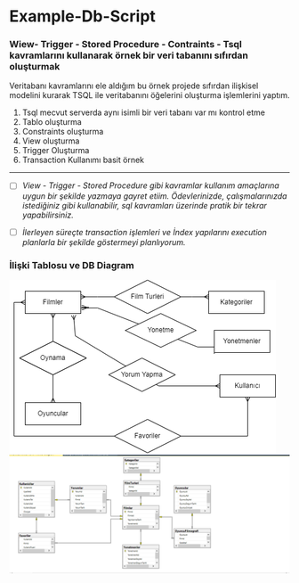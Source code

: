 # Example-Db-Script #

### Wiew- Trigger - Stored Procedure - Contraints - Tsql kavramlarını kullanarak örnek bir veri tabanını sıfırdan oluşturmak ###

Veritabanı kavramlarını ele aldığım bu örnek projede sıfırdan ilişkisel modelini kurarak TSQL ile veritabanını öğelerini oluşturma işlemlerini yaptım. 
1. Tsql  mecvut serverda aynı isimli bir veri tabanı var mı kontrol etme
2. Tablo oluşturma
3. Constraints oluşturma
4. View oluşturma
5. Trigger Oluşturma
6. Transaction Kullanımı basit örnek 

---
- [ ] *View - Trigger - Stored Procedure gibi kavramlar kullanım amaçlarına uygun bir şekilde yazmaya gayret etiim. Ödevlerinizde, çalışmalarınızda istediğiniz gibi kullanabilir, sql kavramları üzerinde pratik bir tekrar yapabilirsiniz.*

- [ ] *İlerleyen süreçte transaction işlemleri ve İndex yapılarını execution planlarla bir şekilde göstermeyi planlıyorum.*

### İlişki Tablosu ve DB Diagram
![git_islevleri.jpg](https://github.com/hasanbaysal/Example-Db-Script/blob/master/relation%20diagram.png)
![git_islevleri.jpg](https://github.com/hasanbaysal/Example-Db-Script/blob/master/db-diagram.png)
